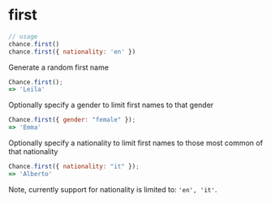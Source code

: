# first

```js
// usage
chance.first()
chance.first({ nationality: 'en' })
```

Generate a random first name

```js
Chance.first();
=> 'Leila'
```

Optionally specify a gender to limit first names to that gender

```js
Chance.first({ gender: "female" });
=> 'Emma'
```

Optionally specify a nationality to limit first names to those most common of that nationality

```js
Chance.first({ nationality: "it" });
=> 'Alberto'
```

Note, currently support for nationality is limited to: `'en', 'it'`.

